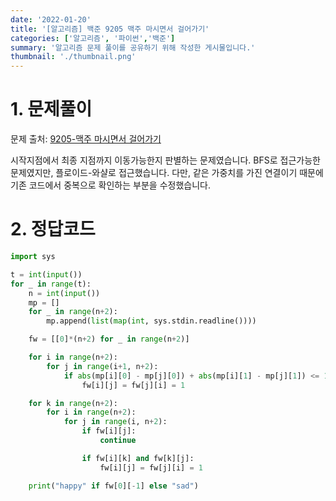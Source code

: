 ```yaml
---
date: '2022-01-20'
title: '[알고리즘] 백준 9205 맥주 마시면서 걸어가기' 
categories: ['알고리즘', '파이썬','백준']
summary: '알고리즘 문제 풀이를 공유하기 위해 작성한 게시물입니다.'
thumbnail: './thumbnail.png'
---
```



# 1. 문제풀이

문제 출처: [9205-맥주 마시면서 걸어가기](https://www.acmicpc.net/problem/9205)

시작지점에서 최종 지점까지 이동가능한지 판별하는 문제였습니다. BFS로 접근가능한 문제였지만, 플로이드-와샬로 접근했습니다. 다만, 같은 가중치를 가진 연결이기 때문에 기존 코드에서 중복으로 확인하는 부분을 수정했습니다. 

# 2. 정답코드


```python
import sys

t = int(input())
for _ in range(t):
    n = int(input())
    mp = []
    for _ in range(n+2):
        mp.append(list(map(int, sys.stdin.readline())))

    fw = [[0]*(n+2) for _ in range(n+2)]

    for i in range(n+2):
        for j in range(i+1, n+2):
            if abs(mp[i][0] - mp[j][0]) + abs(mp[i][1] - mp[j][1]) <= 1000:
                fw[i][j] = fw[j][i] = 1

    for k in range(n+2):
        for i in range(n+2):
            for j in range(i, n+2):
                if fw[i][j]:
                    continue

                if fw[i][k] and fw[k][j]:
                    fw[i][j] = fw[j][i] = 1

    print("happy" if fw[0][-1] else "sad")

```
